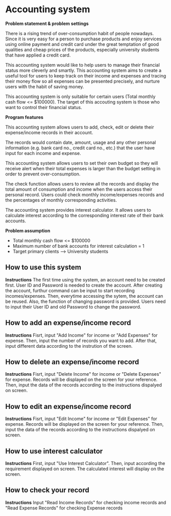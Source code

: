 # Accounting system

**Problem statement & problem settings**

There is a rising trend of over-consumption habit of people nowadays. Since it is very easy for a person to purchase products and enjoy services using online payment and credit card under the great temptation of good qualities and cheap prices of the products, especially  university students that have applied a credit card. 

This accounting system would like to help users to manage their financial status more cleverly and smartly.
This accounting system aims to create a useful tool for users to keep track on their income and expenses and tracing their money flow so all expenses can be presented precisely, and nurture users with the habit of saving money.

This accounting system is only suitable for certain users (Total monthly cash flow <= $100000).
The target of this accouting system is those who want to control their financial status.

**Program features**

This accounting system allows users to add, check, edit or delete their expense/income records in their account. 

The records would contain date, amount, usage and any other personal information (e.g. bank card no., credit card no., etc.) that the user have input for each income and expense.

This accounting system allows users to set their own budget so they will receive alert when their total expenses is larger than the budget setting in order to prevent over-consumption.

The check function allows users to review all the records and display the total amount of consumption and income when the users access their personal record. 
Users could check monthly income/expenses records and the percentages of monthly corresponding activities.

The accounting system provides interest calculator. 
It allows users to calculate interest according to the corresponding interest rate of their bank accounts.

**Problem assumption**

- Total monthly cash flow <= $100000
- Maximum number of bank accounts for interest calculation = 1
- Target primary clients --> University students

## How to use this system

**Instructions**
The first time using the system, an account need to be created first. User ID and Password is needed to create the account. After creating the account, furthur command can be input to start recording incomes/expenses.
Then, everytime accessing the sytem, the account can be reused.
Also, the function of changing password is provided. Users need to input their User ID and old Password to change the password.

## How to add an expense/income record

**Instructions**
Fisrt, input "Add Income" for income or "Add Expenses" for expense.
Then, input the number of records you want to add.
After that, input different data according to the instrution of the screen. 
## How to delete an expense/income record

**Instructions**
Fisrt, input "Delete Income" for income or "Delete Expenses" for expense.
Records will be displayed on the screen for your reference.
Then, input the data of the records according to the instructions dispalyed on screen.

## How to edit an expense/income record

**Instructions**
Fisrt, input "Edit Income" for income or "Edit Expenses" for expense.
Records will be displayed on the screen for your reference.
Then, input the data of the records according to the instructions dispalyed on screen.

## How to use interest calculator

**Instructions**
First, input "Use Interest Calculator".
Then, input according the requirement displayed on screen.
The calculated interest will display on the screen.
## How to check your record
**Instructions**
Input "Read Income Records" for checking income records and "Read Expense Records" for checking Expense records
